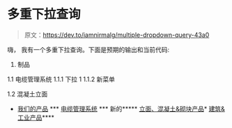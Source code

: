 # 多重下拉查询

> 原文：<https://dev.to/iamnirmalg/multiple-dropdown-query-43a0>

嗨，
我有一个多重下拉查询。下面是预期的输出和当前代码:

1.  制品

1.1 电缆管理系统
1.1.1 下拉 1
1.1.2 新菜单

1.2 混凝土立面

*   [我们的产品](#)
    ***   [电缆管理系统](#)
        ***   新的*****   [立面、混凝土&砌块产品](#)*   [建筑&工业产品](#)****